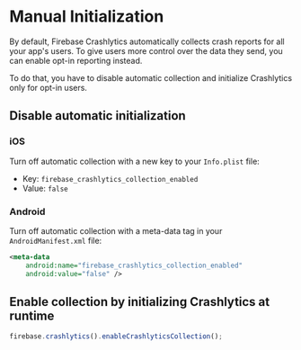# Manual Initialization

By default, Firebase Crashlytics automatically collects crash reports for all your app's users. To give users more control over the data they send, you can enable opt-in reporting instead.

To do that, you have to disable automatic collection and initialize Crashlytics only for opt-in users.

## Disable automatic initialization

### iOS

Turn off automatic collection with a new key to your `Info.plist` file:

* Key: `firebase_crashlytics_collection_enabled`
* Value: `false`

### Android

Turn off automatic collection with a meta-data tag in your `AndroidManifest.xml` file:

```xml
<meta-data
    android:name="firebase_crashlytics_collection_enabled"
    android:value="false" />
```

## Enable collection by initializing Crashlytics at runtime

```js
firebase.crashlytics().enableCrashlyticsCollection();
```
